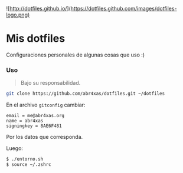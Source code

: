 ![http://dotfiles.github.io/](https://dotfiles.github.com/images/dotfiles-logo.png)

# Mis dotfiles

Configuraciones personales de algunas cosas que uso :)

### Uso

> Bajo su responsabilidad.

```bash
git clone https://github.com/abr4xas/dotfiles.git ~/dotfiles
```

En el archivo `gitconfig` cambiar:

```
email = me@abr4xas.org
name = abr4xas
signingkey = 8AE6F481
``` 
 
 Por los datos que corresponda.


Luego:

```bash
$ ./entorno.sh
$ source ~/.zshrc
```
